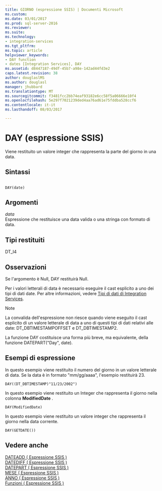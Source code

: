 ```yaml
---
title: GIORNO (espressione SSIS) | Documenti Microsoft
ms.custom: 
ms.date: 03/01/2017
ms.prod: sql-server-2016
ms.reviewer: 
ms.suite: 
ms.technology:
- integration-services
ms.tgt_pltfrm: 
ms.topic: article
helpviewer_keywords:
- DAY function
- dates [Integration Services], DAY
ms.assetid: d8447187-49df-45b7-a98e-142ad44fd3e2
caps.latest.revision: 38
author: douglaslMS
ms.author: douglasl
manager: jhubbard
ms.translationtype: MT
ms.sourcegitcommit: f3481fcc2bb74eaf93182e6cc58f5a06666e10f4
ms.openlocfilehash: 5e297f7021239ded4aa76ad61e75fddba528ccf6
ms.contentlocale: it-it
ms.lasthandoff: 08/03/2017

---
```

# <a name="day-ssis-expression"></a>DAY (espressione SSIS)
  Viene restituito un valore integer che rappresenta la parte del giorno in una data.  
  
## <a name="syntax"></a>Sintassi  
  
```  
  
DAY(date)  
```  
  
## <a name="arguments"></a>Argomenti  
 *data*  
 Espressione che restituisce una data valida o una stringa con formato di data.  
  
## <a name="result-types"></a>Tipi restituiti  
 DT_I4  
  
## <a name="remarks"></a>Osservazioni  
 Se l'argomento è Null, DAY restituirà Null.  
  
 Per i valori letterali di data è necessario eseguire il cast esplicito a uno dei tipi di dati date. Per altre informazioni, vedere [Tipi di dati di Integration Services](../../integration-services/data-flow/integration-services-data-types.md).  
  
> [!NOTE]  
>  La convalida dell'espressione non riesce quando viene eseguito il cast esplicito di un valore letterale di data a uno di questi tipi di dati relativi alle date: DT_DBTIMESTAMPOFFSET e DT_DBTIMESTAMP2.  
  
 La funzione DAY costituisce una forma più breve, ma equivalente, della funzione DATEPART("Day", date).  
  
## <a name="expression-examples"></a>Esempi di espressione  
 In questo esempio viene restituito il numero del giorno in un valore letterale di data. Se la data è in formato "mm/gg/aaaa", l'esempio restituirà 23.  
  
```  
DAY((DT_DBTIMESTAMP)"11/23/2002")  
```  
  
 In questo esempio viene restituito un Integer che rappresenta il giorno nella colonna **ModifiedDate** .  
  
```  
DAY(ModifiedDate)  
```  
  
 In questo esempio viene restituito un valore integer che rappresenta il giorno nella data corrente.  
  
```  
DAY(GETDATE())  
```  
  
## <a name="see-also"></a>Vedere anche  
 [DATEADD &#40; Espressione SSIS &#41;](../../integration-services/expressions/dateadd-ssis-expression.md)   
 [DATEDIFF &#40; Espressione SSIS &#41;](../../integration-services/expressions/datediff-ssis-expression.md)   
 [DATEPART &#40; Espressione SSIS &#41;](../../integration-services/expressions/datepart-ssis-expression.md)   
 [MESE &#40; Espressione SSIS &#41;](../../integration-services/expressions/month-ssis-expression.md)   
 [ANNO &#40; Espressione SSIS &#41;](../../integration-services/expressions/year-ssis-expression.md)   
 [Funzioni &#40; Espressione SSIS &#41;](../../integration-services/expressions/functions-ssis-expression.md)  
  
  
